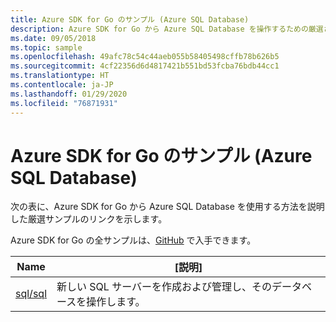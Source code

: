 ```yaml
---
title: Azure SDK for Go のサンプル (Azure SQL Database)
description: Azure SDK for Go から Azure SQL Database を操作するための厳選されたサンプルです。
ms.date: 09/05/2018
ms.topic: sample
ms.openlocfilehash: 49afc78c54c44aeb055b58405498cffb78b626b5
ms.sourcegitcommit: 4cf22356d6d4817421b551bd53fcba76bdb44cc1
ms.translationtype: HT
ms.contentlocale: ja-JP
ms.lasthandoff: 01/29/2020
ms.locfileid: "76871931"
---
```

# <a name="azure-sdk-for-go-samples-for-azure-sql-database"></a>Azure SDK for Go のサンプル (Azure SQL Database)

次の表に、Azure SDK for Go から Azure SQL Database を使用する方法を説明した厳選サンプルのリンクを示します。

Azure SDK for Go の全サンプルは、[GitHub](https://github.com/Azure-Samples/azure-sdk-for-go-samples) で入手できます。

| Name | [説明] |
|------|-------------|
| [sql/sql](https://github.com/Azure-Samples/azure-sdk-for-go-samples/blob/master/sql/sql.go) | 新しい SQL サーバーを作成および管理し、そのデータベースを操作します。 |
